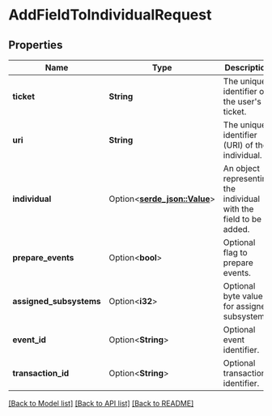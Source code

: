 # AddFieldToIndividualRequest

## Properties

Name | Type | Description | Notes
------------ | ------------- | ------------- | -------------
**ticket** | **String** | The unique identifier of the user's ticket. | 
**uri** | **String** | The unique identifier (URI) of the individual. | 
**individual** | Option<[**serde_json::Value**](.md)> | An object representing the individual with the field to be added. | [optional]
**prepare_events** | Option<**bool**> | Optional flag to prepare events. | [optional]
**assigned_subsystems** | Option<**i32**> | Optional byte value for assigned subsystems. | [optional]
**event_id** | Option<**String**> | Optional event identifier. | [optional]
**transaction_id** | Option<**String**> | Optional transaction identifier. | [optional]

[[Back to Model list]](../README.md#documentation-for-models) [[Back to API list]](../README.md#documentation-for-api-endpoints) [[Back to README]](../README.md)


